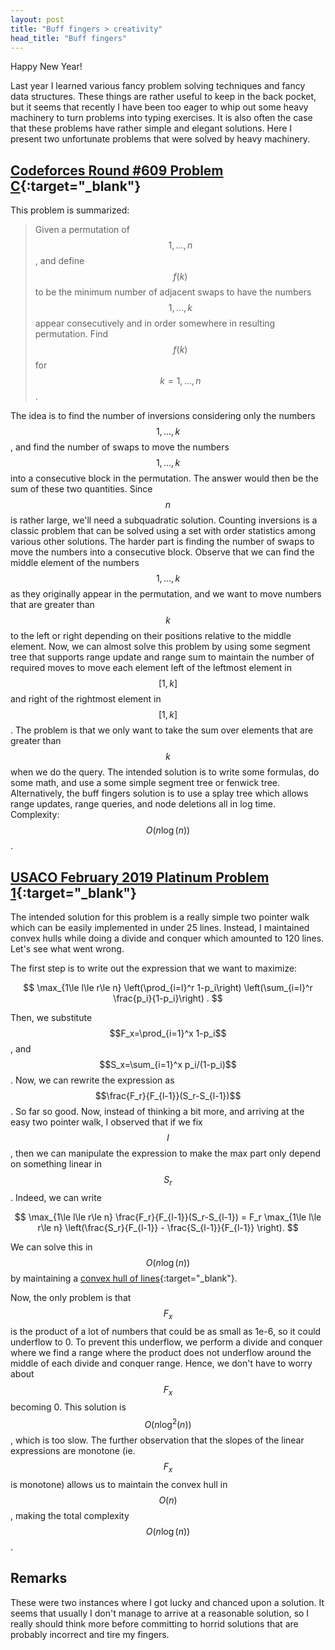 ```yaml
---
layout: post
title: "Buff fingers > creativity"
head_title: "Buff fingers"
---
```


Happy New Year!

Last year I learned various fancy problem solving techniques and fancy data structures. These things
are rather useful to keep in the back pocket, but it seems that recently I have been too eager to
whip out some heavy machinery to turn problems into typing exercises. It is also often the case that
these problems have rather simple and elegant solutions. Here I present two unfortunate problems
that were solved by heavy machinery.

## [Codeforces Round #609 Problem C][C]{:target="_blank"}

This problem is summarized:

> Given a permutation of $$1,...,n$$, and define $$f(k)$$ to be the minimum number of adjacent swaps
> to have the numbers $$1,...,k$$ appear consecutively and in order somewhere in resulting
> permutation. Find $$f(k)$$ for $$k=1,...,n$$.

The idea is to find the number of inversions considering only the numbers $$1,...,k$$, and find the
number of swaps to move the numbers $$1,...,k$$ into a consecutive block in the permutation. The
answer would then be the sum of these two quantities. Since $$n$$ is rather large, we'll need a
subquadratic solution. Counting inversions is a classic problem that can be solved using a set with
order statistics among various other solutions. The harder part is finding the number of swaps to
move the numbers into a consecutive block. Observe that we can find the middle element of the
numbers $$1,...,k$$ as they originally appear in the permutation, and we want to move numbers that
are greater than $$k$$ to the left or right depending on their positions relative to the middle
element. Now, we can almost solve this problem by using some segment tree that supports range update
and range sum to maintain the number of required moves to move each element left of the leftmost
element in $$[1,k]$$ and right of the rightmost element in $$[1,k]$$. The problem is that we only
want to take the sum over elements that are greater than $$k$$ when we do the query. The intended
solution is to write some formulas, do some math, and use a some simple segment tree or fenwick
tree. Alternatively, the buff fingers solution is to use a splay tree which allows range updates,
range queries, and node deletions all in log time. Complexity: $$O(n\log(n))$$.

## [USACO February 2019 Platinum Problem 1][plat1]{:target="_blank"}

The intended solution for this problem is a really simple two pointer walk which can be easily
implemented in under 25 lines. Instead, I maintained convex hulls while doing a divide and conquer
which amounted to 120 lines. Let's see what went wrong.

The first step is to write out the expression that we want to maximize:

$$ \max_{1\le l\le r\le n} \left(\prod_{i=l}^r 1-p_i\right)
\left(\sum_{i=l}^r \frac{p_i}{1-p_i}\right) . $$

Then, we substitute $$F_x=\prod_{i=1}^x 1-p_i$$, and $$S_x=\sum_{i=1}^x p_i/(1-p_i)$$. Now, we can
rewrite the expression as $$\frac{F_r}{F_{l-1}}(S_r-S_{l-1})$$. So far so good. Now, instead of
thinking a bit more, and arriving at the easy two pointer walk, I observed that if we fix $$l$$,
then we can manipulate the expression to make the max part only depend on something linear in
$$S_r$$. Indeed, we can write

$$ \max_{1\le l\le r\le n} \frac{F_r}{F_{l-1}}(S_r-S_{l-1})
= F_r \max_{1\le l\le r\le n} \left(\frac{S_r}{F_{l-1}} - \frac{S_{l-1}}{F_{l-1}} \right). $$

We can solve this in $$O(n\log(n))$$ by maintaining a [convex hull of lines][cht]{:target="_blank"}.

Now, the only problem is that $$F_x$$ is the product of a lot of numbers that could be as small as
1e-6, so it could underflow to 0. To prevent this underflow, we perform a divide and conquer where
we find a range where the product does not underflow around the middle of each divide and conquer
range. Hence, we don't have to worry about $$F_x$$ becoming 0. This solution is $$O(n\log^2(n))$$,
which is too slow. The further observation that the slopes of the linear expressions are monotone
(ie. $$F_x$$ is monotone) allows us to maintain the convex hull in $$O(n)$$, making the total
complexity $$O(n\log(n))$$.

## Remarks

These were two instances where I got lucky and chanced upon a solution. It seems that usually I
don't manage to arrive at a reasonable solution, so I really should think more before committing to
horrid solutions that are probably incorrect and tire my fingers.

[C]: https://codeforces.com/contest/1268/problem/C
[plat1]: http://www.usaco.org/index.php?page=viewproblem2&cpid=924
[cht]: https://codeforces.com/blog/entry/63823
